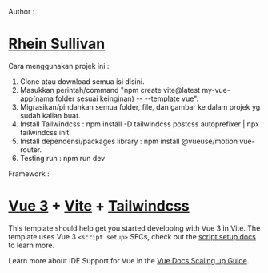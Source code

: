 Author :
# [Rhein Sullivan](https://rheinsullivan.my.id/.html#sfc-Rhein-Sullivan)

Cara menggunakan projek ini :
1. Clone atau download semua isi disini.
2. Masukkan perintah/command "npm create vite@latest my-vue-app(nama folder sesuai keinginan) -- --template vue".
3. Migrasikan/pindahkan semua folder, file, dan gambar ke dalam projek yg sudah kalian buat.
4. Install Tailwindcss : npm install -D tailwindcss postcss autoprefixer | npx tailwindcss init.
5. Install dependensi/packages library : npm install @vueuse/motion vue-router.
6. Testing run : npm run dev

Framework :
# [Vue 3](https://vuejs.org/.html#scf-Vue-3) + [Vite](https://vitejs.dev/.html#scf-Vite) + [Tailwindcss](https://tailwindcss.com/.html#scrf-Tailwindcss)

This template should help get you started developing with Vue 3 in Vite. The template uses Vue 3 `<script setup>` SFCs, check out the [script setup docs](https://v3.vuejs.org/api/sfc-script-setup.html#sfc-script-setup) to learn more.

Learn more about IDE Support for Vue in the [Vue Docs Scaling up Guide](https://vuejs.org/guide/scaling-up/tooling.html#ide-support).

